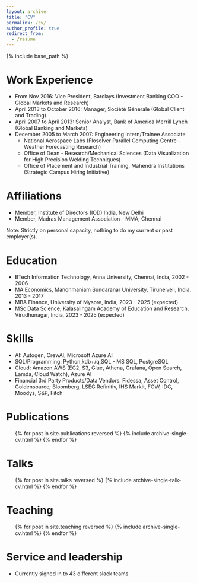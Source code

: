 ```yaml
---
layout: archive
title: "CV"
permalink: /cv/
author_profile: true
redirect_from:
  - /resume
---
```


{% include base_path %}

Work Experience
======
* From Nov 2016: Vice President, Barclays (Investment Banking COO - Global Markets and Research)
* April 2013 to October 2016: Manager, Société Générale (Global Client and Trading)
* April 2007 to April 2013: Senior Analyst, Bank of America Merrill Lynch (Global Banking and Markets) 
* December 2005 to March 2007: Engineering Intern/Trainee Associate
  * National Aerospace Labs (Flosolver Parallel Computing Centre - Weather Forecasting Research)
  * Office of Dean - Research/Mechanical Sciences (Data Visualization for High Precision Welding Techniques) 
  * Office of Placement and Industrial Training, Mahendra Institutions (Strategic Campus Hiring Initiative)
 
Affiliations
======
* Member, Institute of Directors (IOD) India, New Delhi
* Member, Madras Management Association - MMA, Chennai

Note: Strictly on personal capacity, nothing to do my current or past employer(s).

Education
======
* BTech Information Technology, Anna University, Chennai, India, 2002 - 2006
* MA Economics, Manonmaniam Sundaranar University, Tirunelveli, India, 2013 - 2017
* MBA Finance, University of Mysore, India, 2023 - 2025 (expected)
* MSc Data Science, Kalasalingam Academy of Education and Research, Virudhunagar, India, 2023 - 2025 (expected)

Skills
======
* AI: Autogen, CrewAI, Microsoft Azure AI
* SQL/Programming: Python,kdb+/q,SQL - MS SQL, PostgreSQL
* Cloud: Amazon AWS (EC2, S3, Glue, Athena, Grafana, Open Search, Lamda, Cloud Watch), Azure AI 
* Financial 3rd Party Products/Data Vendors: Fidessa, Asset Control, Goldensource; Bloomberg, LSEG Refinitiv, IHS Markit, FOW, IDC, Moodys, S&P, Fitch

Publications
======
  <ul>{% for post in site.publications reversed %}
    {% include archive-single-cv.html %}
  {% endfor %}</ul>
  
Talks
======
  <ul>{% for post in site.talks reversed %}
    {% include archive-single-talk-cv.html  %}
  {% endfor %}</ul>
  
Teaching
======
  <ul>{% for post in site.teaching reversed %}
    {% include archive-single-cv.html %}
  {% endfor %}</ul>
  
Service and leadership
======
* Currently signed in to 43 different slack teams
